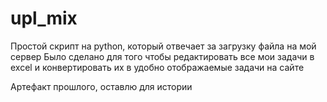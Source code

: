 # upl_mix

Простой скрипт на python, который отвечает за загрузку файла на мой сервер
Было сделано для того чтобы редактировать все мои задачи в excel и конвертировать их в удобно отображаемые задачи на сайте

Артефакт прошлого, оставлю для истории
